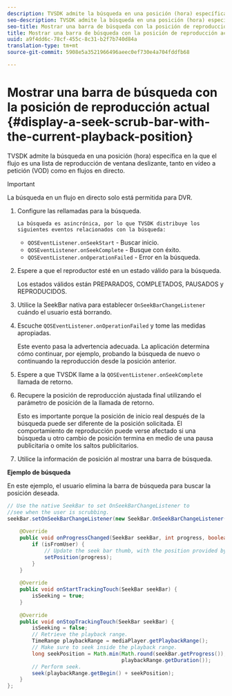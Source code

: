```yaml
---
description: TVSDK admite la búsqueda en una posición (hora) específica en la que el flujo es una lista de reproducción de ventana deslizante, tanto en vídeo a petición (VOD) como en flujos en directo.
seo-description: TVSDK admite la búsqueda en una posición (hora) específica en la que el flujo es una lista de reproducción de ventana deslizante, tanto en vídeo a petición (VOD) como en flujos en directo.
seo-title: Mostrar una barra de búsqueda con la posición de reproducción actual
title: Mostrar una barra de búsqueda con la posición de reproducción actual
uuid: a9f4dd6c-78cf-455c-8c31-b2f7b740d84a
translation-type: tm+mt
source-git-commit: 5908e5a3521966496aeec0ef730e4a704fddfb68

---
```



# Mostrar una barra de búsqueda con la posición de reproducción actual {#display-a-seek-scrub-bar-with-the-current-playback-position}

TVSDK admite la búsqueda en una posición (hora) específica en la que el flujo es una lista de reproducción de ventana deslizante, tanto en vídeo a petición (VOD) como en flujos en directo.

>[!IMPORTANT]
>
>La búsqueda en un flujo en directo solo está permitida para DVR.

1. Configure las rellamadas para la búsqueda.

       La búsqueda es asincrónica, por lo que TVSDK distribuye los siguientes eventos relacionados con la búsqueda:
   
   * `QOSEventListener.onSeekStart` - Buscar inicio.
   * `QOSEventListener.onSeekComplete` - Busque con éxito.
   * `QOSEventListener.onOperationFailed` - Error en la búsqueda.

1. Espere a que el reproductor esté en un estado válido para la búsqueda.

   Los estados válidos están PREPARADOS, COMPLETADOS, PAUSADOS y REPRODUCIDOS.

1. Utilice la SeekBar nativa para establecer `OnSeekBarChangeListener` cuándo el usuario está borrando.
1. Escuche `QOSEventListener.onOperationFailed` y tome las medidas apropiadas.

   Este evento pasa la advertencia adecuada. La aplicación determina cómo continuar, por ejemplo, probando la búsqueda de nuevo o continuando la reproducción desde la posición anterior.

1. Espere a que TVSDK llame a la `QOSEventListener.onSeekComplete` llamada de retorno.
1. Recupere la posición de reproducción ajustada final utilizando el parámetro de posición de la llamada de retorno.

   Esto es importante porque la posición de inicio real después de la búsqueda puede ser diferente de la posición solicitada. El comportamiento de reproducción puede verse afectado si una búsqueda u otro cambio de posición termina en medio de una pausa publicitaria o omite los saltos publicitarios.

1. Utilice la información de posición al mostrar una barra de búsqueda.

<!--<a id="example_9657AA855B6A4355B0E7D854596FFB54"></a>-->

**Ejemplo de búsqueda**

En este ejemplo, el usuario elimina la barra de búsqueda para buscar la posición deseada.

```java
// Use the native SeekBar to set OnSeekBarChangeListener to  
//see when the user is scrubbing. 
seekBar.setOnSeekBarChangeListener(new SeekBar.OnSeekBarChangeListener() { 
 
    @Override 
    public void onProgressChanged(SeekBar seekBar, int progress, boolean isFromUser) { 
        if (isFromUser) {  
            // Update the seek bar thumb, with the position provided by the user. 
            setPosition(progress); 
        } 
    } 
 
    @Override 
    public void onStartTrackingTouch(SeekBar seekBar) { 
        isSeeking = true; 
    } 
 
    @Override 
    public void onStopTrackingTouch(SeekBar seekBar) { 
        isSeeking = false; 
        // Retrieve the playback range. 
        TimeRange playbackRange = mediaPlayer.getPlaybackRange(); 
        // Make sure to seek inside the playback range. 
        long seekPosition = Math.min(Math.round(seekBar.getProgress()),  
                                     playbackRange.getDuration()); 
        // Perform seek. 
        seek(playbackRange.getBegin() + seekPosition); 
    } 
}; 
```

